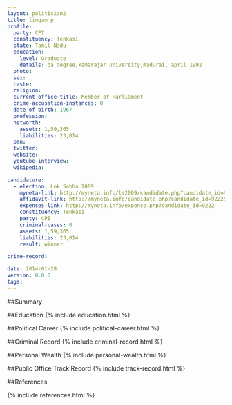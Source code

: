 ```yaml
---
layout: politician2
title: lingam p
profile: 
  party: CPI
  constituency: Tenkasi
  state: Tamil Nadu
  education: 
    level: Graduate
    details: ba degree,kamarajar university,madurai, april 1992
  photo: 
  sex: 
  caste: 
  religion: 
  current-office-title: Member of Parliament
  crime-accusation-instances: 0
  date-of-birth: 1967
  profession: 
  networth: 
    assets: 1,59,365
    liabilities: 23,014
  pan: 
  twitter: 
  website: 
  youtube-interview: 
  wikipedia: 

candidature: 
  - election: Lok Sabha 2009
    myneta-link: http://myneta.info/ls2009/candidate.php?candidate_id=9222
    affidavit-link: http://myneta.info/candidate.php?candidate_id=9222&scan=original
    expenses-link: http://myneta.info/expense.php?candidate_id=9222
    constituency: Tenkasi 
    party: CPI
    criminal-cases: 0
    assets: 1,59,365
    liabilities: 23,014
    result: winner 

crime-record: 

date: 2014-01-28
version: 0.0.5
tags: 
---
```

##Summary


##Education
{% include education.html %}


##Political Career
{% include political-career.html %}


##Criminal Record
{% include criminal-record.html %}


##Personal Wealth
{% include personal-wealth.html %}


##Public Office Track Record
{% include track-record.html %}


##References


{% include references.html %}